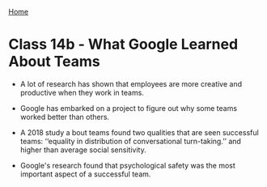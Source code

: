 [Home](/README.md)

# Class 14b - What Google Learned About Teams

- A lot of research has shown that employees are more creative and productive when they work in teams.

- Google has embarked on a project to figure out why some teams worked better than others.

- A 2018 study a bout teams found two qualities that are seen successful teams: ‘‘equality in distribution of conversational turn-taking.’’ and higher than average social sensitivity.

- Google's research found that psychological safety was the most important aspect of a successful team.
